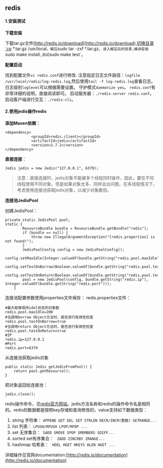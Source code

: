 ## redis
 
#### 1.安装测试

**下载安装**

下载tar.gz文件[http://redis.io/download](http://redis.io/download),切换目录`cp *.tar.gz /usr/local`，解压`sudo tar -zxf *.tar.gz`, 进入解压后的目录,编译安装`sudo make install`,测试`sudo make test`。

**配置启动**

找到配置文件`vi redis.conf`进行修改.
注意指定日志文件路径：`logfile /usr/local/redis/log-redis.log`,然后使用`tail -f log-redis.log`查看日志。
日志级别`loglevel`可以根据需要设置。
守护模式`daemonize yes`。
`redis.conf`有非常详细的说明，直接阅读即可。
启动服务器：`./redis-server redis.conf`。
启动客户端进行交互：`./redis-cli`。

#### 2.使用jedis操作redis

**添加Maven依赖**：

```
<dependency>
			<groupId>redis.clients</groupId>
			<artifactId>jedis</artifactId>
			<version>2.7.2</version>
</dependency>
```

**直接连接**：

```
Jedis jedis = new Jedis("127.0.0.1", 6379);
```
>注意：直接连接时，jedis对象不能被多个线程同时操作，因此，要在不同线程使用不同对象。但是如果对象太多，同样会出问题。在多线程情况下，考虑使用连接池获取jedis对象，以减少对象数目。

**连接池JedisPool**

创建JedisPool：

```
private static JedisPool pool;
static {
        ResourceBundle bundle = ResourceBundle.getBundle("redis");
        if (bundle == null) {
            throw new IllegalArgumentException("[redis.properties] is not found!");
        }
        JedisPoolConfig config = new JedisPoolConfig();
        config.setMaxIdle(Integer.valueOf(bundle.getString("redis.pool.maxIdle")));
        config.setTestOnBorrow(Boolean.valueOf(bundle.getString("redis.pool.testOnBorrow")));
        config.setTestOnReturn(Boolean.valueOf(bundle.getString("redis.pool.testOnReturn")));
        pool = new JedisPool(config, bundle.getString("redis.ip"), Integer.valueOf(bundle.getString("redis.port")));
    }        
```
连接池配置参数使用properties文件保存：
redis.properties文件：

```
#最大能够保持idel状态的对象数
redis.pool.maxIdle=200
#当调用borrow Object方法时，是否进行有效性检查
redis.pool.testOnBorrow=true
#当调用return Object方法时，是否进行有效性检查
redis.pool.testOnReturn=true
#IP
redis.ip=127.0.0.1
#Port
redis.port=6379
```

从连接池获取jedis对象

```
public static Jedis getJedisFromPool() {
    return pool.getResource();
}
```

把对象返回给连接池：

```
jedis.close();
```

redis操作命令，见[redis官方网站](http://redis.io/commands)。jedis方法名称和redis的操作命令名是相同的。redis的数据都是按照key存储和查询修改的，value支持如下数据类型：

1. string 字符串： ` APPEND GET DEL SET STRLEN DECR/INCR(整数) GETRANGE... `
2. list 列表： ` LPUSH/RPUSH LPOP/RPOP ... `
3. set 无序集合：` SADD SMOVE SPOP SMEMBERS SDIFF...`
4. sorted set有序集合： ` ZADD ZINCRBY ZRANGE...`
5. hashmap 哈希表： ` HDEL HGET HKEYS HLEN HGET ...`

详细操作见官网documentation:[http://redis.io/documentation](http://redis.io/documentation)

